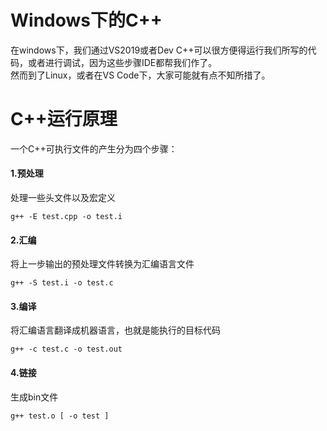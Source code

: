 # Windows下的C++
在windows下，我们通过VS2019或者Dev C++可以很方便得运行我们所写的代码，或者进行调试，因为这些步骤IDE都帮我们作了。  
然而到了Linux，或者在VS Code下，大家可能就有点不知所措了。

# C++运行原理
一个C++可执行文件的产生分为四个步骤：
#### 1.预处理
处理一些头文件以及宏定义
```
g++ -E test.cpp -o test.i
```
#### 2.汇编
将上一步输出的预处理文件转换为汇编语言文件
```
g++ -S test.i -o test.c
```
#### 3.编译
将汇编语言翻译成机器语言，也就是能执行的目标代码
```
g++ -c test.c -o test.out
```

#### 4.链接
生成bin文件
```
g++ test.o [ -o test ]
```